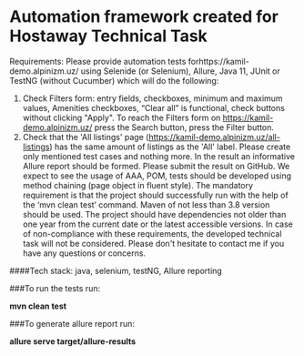 
# Automation framework created for Hostaway Technical Task 

Requirements:
Please provide automation tests forhttps://kamil-demo.alpinizm.uz/ using Selenide (or Selenium), Allure, Java 11, JUnit or TestNG (without Cucumber) which will do the following:
1. Check Filters form: entry fields, checkboxes, minimum and maximum values, Amenities checkboxes, “Clear all” is functional, check buttons without clicking "Apply".
   To reach the Filters form on https://kamil-demo.alpinizm.uz/ press the Search button, press the Filter button.
2. Check that the 'All listings' page (https://kamil-demo.alpinizm.uz/all-listings) has the same amount of listings as the 'All' label.
   Please create only mentioned test cases and nothing more.
   In the result an informative Allure report should be formed. Please submit the result on GitHub.
   We expect to see the usage of AAA, POM, tests should be developed using method chaining (page object in fluent style).
   The mandatory requirement is that the project should successfully run with the help of the ‘mvn clean test’ command. Maven of not less than 3.8 version should be used. The project should have dependencies not older than one year from the current date or the latest accessible versions. In case of non-compliance with these requirements, the developed technical task will not be considered.
   Please don't hesitate to contact me if you have any questions or concerns.


####Tech stack: java, selenium, testNG, Allure reporting


###To run the tests run: 

**mvn clean test**



###To generate allure report run:  

**allure serve target/allure-results**